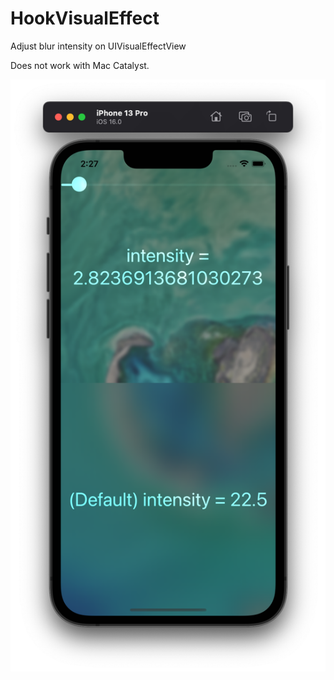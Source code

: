 # HookVisualEffect

Adjust blur intensity on UIVisualEffectView

Does not work with Mac Catalyst.

![](image.png)
